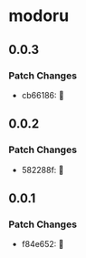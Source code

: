 # modoru

## 0.0.3

### Patch Changes

- cb66186: 🐛

## 0.0.2

### Patch Changes

- 582288f: 🐛

## 0.0.1

### Patch Changes

- f84e652: 🎉
